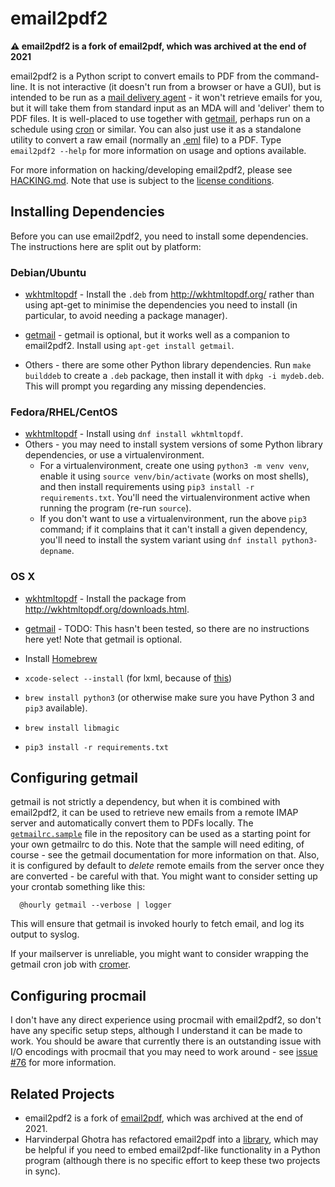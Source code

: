 # email2pdf2

**⚠️ email2pdf2 is a fork of email2pdf, which was archived at the end of 2021**

email2pdf2 is a Python script to convert emails to PDF from the command-line.
It is not interactive (it doesn't run from a browser or have a GUI), but is
intended to be run as a [mail delivery
agent](http://en.wikipedia.org/wiki/Mail_delivery_agent) - it won't retrieve
emails for you, but it will take them from standard input as an MDA will and
'deliver' them to PDF files. It is well-placed to use together with
[getmail](http://pyropus.ca/software/getmail/), perhaps run on a schedule
using [cron](https://en.wikipedia.org/wiki/Cron) or similar. You can also just
use it as a standalone utility to convert a raw email (normally an
[.eml](https://en.wikipedia.org/wiki/Email#Filename_extensions) file) to a
PDF. Type `email2pdf2 --help` for more information on usage and options
available.

For more information on hacking/developing email2pdf2, please see
[HACKING.md](https://github.com/pyscioffice/email2pdf2/blob/main/HACKING.md).
Note that use is subject to the [license
conditions](https://github.com/pyscioffice/email2pdf2/blob/main/LICENSE.txt).

## Installing Dependencies

Before you can use email2pdf2, you need to install some dependencies. The
instructions here are split out by platform:

### Debian/Ubuntu

* [wkhtmltopdf](http://wkhtmltopdf.org/) - Install the `.deb` from
  http://wkhtmltopdf.org/ rather than using apt-get to minimise the
  dependencies you need to install (in particular, to avoid needing a package
  manager).

* [getmail](http://pyropus.ca/software/getmail/) - getmail is optional, but it
  works well as a companion to email2pdf2. Install using `apt-get install
  getmail`.

* Others - there are some other Python library dependencies. Run `make
  builddeb` to create a `.deb` package, then install it with `dpkg -i
  mydeb.deb`. This will prompt you regarding any missing dependencies.

### Fedora/RHEL/CentOS

* [wkhtmltopdf](https://wkhtmltopdf.org/) - Install using `dnf install wkhtmltopdf`.
* Others - you may need to install system versions of some Python library
  dependencies, or use a virtualenvironment. 
  * For a virtualenvironment, create one using `python3 -m venv venv`, enable
    it using `source venv/bin/activate` (works on most shells), and then install
    requirements using `pip3 install -r requirements.txt`. You'll need the
    virtualenvironment active when running the program (re-run `source`).
  * If you don't want to use a virtualenvironment, run the above `pip3` command;
    if it complains that it can't install a given dependency, you'll need to install
    the system variant using `dnf install python3-depname`. 

### OS X

* [wkhtmltopdf](http://wkhtmltopdf.org/) - Install the package from
  http://wkhtmltopdf.org/downloads.html.

* [getmail](http://pyropus.ca/software/getmail/) - TODO: This hasn't been
  tested, so there are no instructions here yet! Note that getmail is
  optional.

* Install [Homebrew](http://brew.sh/)

* `xcode-select --install` (for lxml, because of
  [this](http://stackoverflow.com/questions/19548011/cannot-install-lxml-on-mac-os-x-10-9))

* `brew install python3` (or otherwise make sure you have Python 3 and `pip3`
  available).

* `brew install libmagic`

* `pip3 install -r requirements.txt`

## Configuring getmail

getmail is not strictly a dependency, but when it is combined with email2pdf2,
it can be used to retrieve new emails from a remote IMAP server and
automatically convert them to PDFs locally. The
[`getmailrc.sample`](https://github.com/pyscioffice/email2pdf2/blob/main/getmailrc.sample)
file in the repository can be used as a starting point for your own getmailrc
to do this. Note that the sample will need editing, of course - see the
getmail documentation for more information on that. Also, it is configured by
default to *delete* remote emails from the server once they are converted - be
careful with that. You might want to consider setting up your crontab
something like this:

```
  @hourly getmail --verbose | logger
```

This will ensure that getmail is invoked hourly to fetch email, and log its
output to syslog.

If your mailserver is unreliable, you might want to consider wrapping the getmail
cron job with [cromer](https://github.com/andrewferrier/cromer).

## Configuring procmail

I don't have any direct experience using procmail with email2pdf2, so don't have any
specific setup steps, although I understand it can be made to work. You should be
aware that currently there is an outstanding issue with I/O encodings with procmail
that you may need to work around - see [issue #76](https://github.com/andrewferrier/email2pdf/issues/76) for more information.

## Related Projects
* email2pdf2 is a fork of [email2pdf](https://github.com/andrewferrier/email2pdf), 
  which was archived at the end of 2021.
* Harvinderpal Ghotra has refactored email2pdf into a
  [library](https://github.com/hghotra/eml2pdflib), which may be helpful if you
  need to embed email2pdf-like functionality in a Python program (although there
  is no specific effort to keep these two projects in sync).
